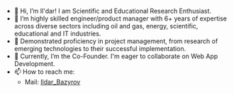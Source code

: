 - 👋 Hi, I’m Il'dar!  I am Scientific and Educational Research Enthusiast.
- 👀 I’m  highly skilled engineer/product manager with 6+ years of expertise across diverse sectors including oil and gas, energy, scientific, educational and IT industries.
- 🌱  Demonstrated proficiency in project management, from research of emerging technologies to their successful implementation.
- 💞️  Currently, I’m the Co-Founder. I'm eager to collaborate on Web App Development.
- 📫 How to reach me:
  - Mail: [Ildar_Bazyrov](mailto:ildarbazyrov@gmail.com)

